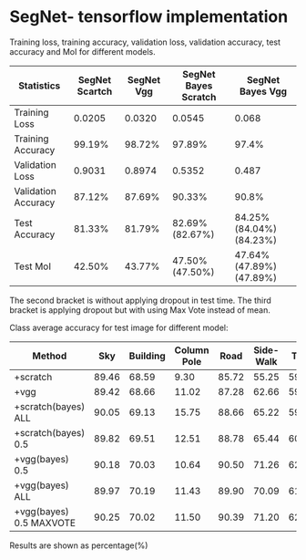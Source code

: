 # SegNet- tensorflow implementation
Training loss, training accuracy, validation loss, validation accuracy, test accuracy and MoI for different models.


|     Statistics     | SegNet Scartch| SegNet Vgg | SegNet Bayes Scratch | SegNet Bayes Vgg |
| ------------------ | ------------- | ---------- | -------------------- | ---------------- |
| Training Loss      |    0.0205     |  0.0320    |   0.0545             |   0.068          |
| Training Accuracy  |    99.19%     |  98.72%    |   97.89%             |   97.4%          |
| Validation Loss    |    0.9031     |  0.8974    |   0.5352             |   0.487          |
| Validation Accuracy|    87.12%     |  87.69%    |   90.33%             |   90.8%          |
| Test Accuracy      |    81.33%     |  81.79%    |   82.69%(82.67%)     |   84.25%(84.04%)(84.23%)| 
| Test MoI           |    42.50%     |  43.77%    |   47.50%(47.50%)     |   47.64%(47.89%)(47.89%)|

The second bracket is without applying dropout in test time. The third bracket is applying dropout but with using Max Vote instead of mean. 


Class average accuracy for test image for different model:

| Method       | Sky   | Building| Column Pole| Road | Side-Walk | Tree | Sign Symbol| Fence | Car  | Pedestrain | Bicyclist |
| ------------ | ------| ------- | -----------| ---- | --------- | ---- | -----------| ----- | ---  | ---------- | --------- |
| +scratch     | 89.46 | 68.59   | 9.30       |85.72 | 55.25     |59.78 | 18.42      | 11.53 |62.08 | 15.67      | 9.65      |
| +vgg         | 89.42 | 68.66   | 11.02      |87.28 | 62.66     |59.10 | 16.53      | 12.51 |57.96 | 18.82      | 17.58     |
| +scratch(bayes) ALL| 90.05 | 69.13   | 15.75      |88.66 | 65.22     |59.79 | 25.85      | 14.68 |68.95 | 24.73      | 22.44     |
| +scratch(bayes) 0.5| 89.82 | 69.51   | 12.51      |88.78 | 65.44     |60.30 | 24.81      | 15.74 |70.46 | 24.41      | 18.09     |
| +vgg(bayes) 0.5| 90.18 | 70.03   | 10.64      |90.50 | 71.26     |62.22 | 30.25      | 13.90 |59.82 | 27.09      | 17.63     |
| +vgg(bayes) ALL| 89.97 | 70.19   | 11.43      |89.90 | 70.09     |61.19 | 31.50      | 11.70 |61.02 | 28.70      | 21.03     |
| +vgg(bayes) 0.5 MAXVOTE| 90.25 | 70.02   | 11.50      |90.39 | 71.20     |62.07 | 30.44      | 13.82 |59.84 | 27.89      | 19.08     |







Results are shown as percentage(%)



